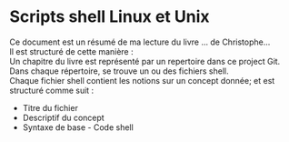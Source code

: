 # Scripts shell Linux et Unix
Ce document est un résumé de ma lecture du livre ... de Christophe...  
Il est structuré de cette manière :  
Un  chapitre du livre est représenté par un repertoire dans ce project Git.  
Dans chaque répertoire, se trouve un ou des fichiers shell.  
Chaque fichier shell contient les notions sur un concept donnée; et est structuré comme suit :  
- Titre du fichier
- Descriptif du concept
- Syntaxe de base - Code shell
